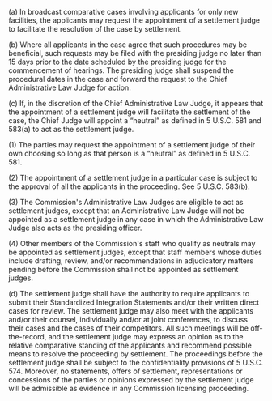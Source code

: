 (a) In broadcast comparative cases involving applicants for only new facilities, the applicants may request the appointment of a settlement judge to facilitate the resolution of the case by settlement.

(b) Where all applicants in the case agree that such procedures may be beneficial, such requests may be filed with the presiding judge no later than 15 days prior to the date scheduled by the presiding judge for the commencement of hearings. The presiding judge shall suspend the procedural dates in the case and forward the request to the Chief Administrative Law Judge for action.

(c) If, in the discretion of the Chief Administrative Law Judge, it appears that the appointment of a settlement judge will facilitate the settlement of the case, the Chief Judge will appoint a “neutral” as defined in 5 U.S.C. 581 and 583(a) to act as the settlement judge.

(1) The parties may request the appointment of a settlement judge of their own choosing so long as that person is a “neutral” as defined in 5 U.S.C. 581.

(2) The appointment of a settlement judge in a particular case is subject to the approval of all the applicants in the proceeding. See 5 U.S.C. 583(b).

(3) The Commission's Administrative Law Judges are eligible to act as settlement judges, except that an Administrative Law Judge will not be appointed as a settlement judge in any case in which the Administrative Law Judge also acts as the presiding officer.

(4) Other members of the Commission's staff who qualify as neutrals may be appointed as settlement judges, except that staff members whose duties include drafting, review, and/or recommendations in adjudicatory matters pending before the Commission shall not be appointed as settlement judges.

(d) The settlement judge shall have the authority to require applicants to submit their Standardized Integration Statements and/or their written direct cases for review. The settlement judge may also meet with the applicants and/or their counsel, individually and/or at joint conferences, to discuss their cases and the cases of their competitors. All such meetings will be off-the-record, and the settlement judge may express an opinion as to the relative comparative standing of the applicants and recommend possible means to resolve the proceeding by settlement. The proceedings before the settlement judge shall be subject to the confidentiality provisions of 5 U.S.C. 574. Moreover, no statements, offers of settlement, representations or concessions of the parties or opinions expressed by the settlement judge will be admissible as evidence in any Commission licensing proceeding.

